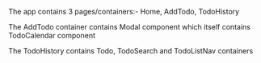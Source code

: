 The app contains 3 pages/containers:- Home, AddTodo, TodoHistory

The AddTodo container contains Modal component which itself contains TodoCalendar component

The TodoHistory contains Todo, TodoSearch and TodoListNav containers